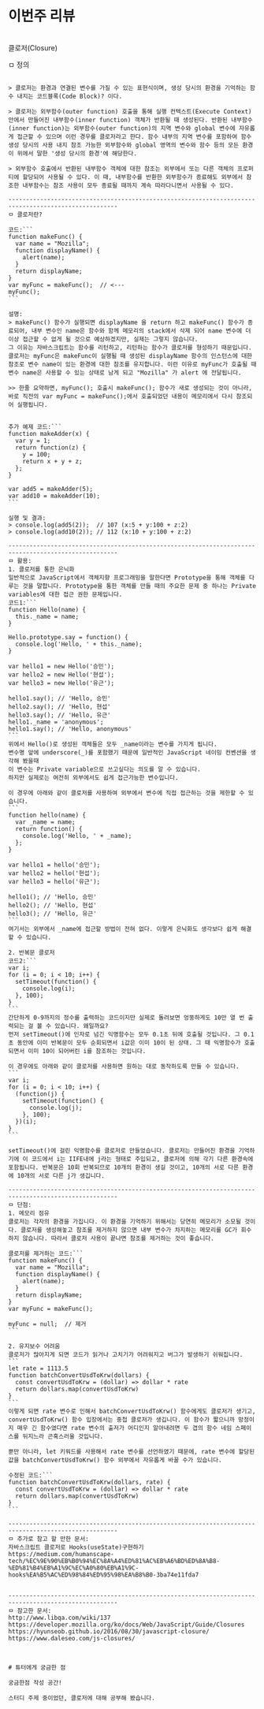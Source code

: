 # 이번주 리뷰

<br>
클로저(Closure)

ㅁ 정의

````* 클로저에 대한 대략적인 설명으로 한 번 읽고 넘어갑니다.

> 클로저는 환경과 연결된 변수를 가질 수 있는 표현식이며, 생성 당시의 환경을 기억하는 함수 내지는 코드블록(Code Block)? 이다.

> 클로저는 외부함수(outer function) 호출을 통해 실행 컨텍스트(Execute Context) 안에서 만들어진 내부함수(inner function) 객체가 반환될 때 생성된다. 반환된 내부함수(inner function)는 외부함수(outer function)의 지역 변수와 global 변수에 자유롭게 접근할 수 있으며 이런 경우를 클로저라고 한다. 함수 내부의 지역 변수를 포함하여 함수 생성 당시의 사용 내지 참조 가능한 외부함수와 global 영역의 변수와 함수 등의 모든 환경이 위에서 말한 '생성 당시의 환경'에 해당한다.

> 외부함수 호출에서 반환된 내부함수 객체에 대한 참조는 외부에서 또는 다른 객체의 프로퍼티에 할당되어 사용될 수 있다. 이 때, 내부함수를 반환한 외부함수가 종료해도 외부에서 참조한 내부함수는 참조 사용이 모두 종료될 때까지 계속 따라다니면서 사용될 수 있다.

-----------------------------------------------------------------------------------------------------
ㅁ 클로저란?

코드:```
function makeFunc() {
  var name = "Mozilla";
  function displayName() {
    alert(name);
  }
  return displayName;
}
var myFunc = makeFunc();  // <---
myFunc();
```

설명:
> makeFunc() 함수가 실행되면 displayName 을 return 하고 makeFunc() 함수가 종료되어, 내부 변수인 name은 함수와 함께 메모리의 stack에서 삭제 되어 name 변수에 더 이상 접근할 수 없게 될 것으로 예상하겠지만, 실제는 그렇지 않습니다.
그 이유는 자바스크립트는 함수를 리턴하고, 리턴하는 함수가 클로저를 형성하기 때문입니다.
클로저는 myFunc은 makeFunc이 실행될 때 생성된 displayName 함수의 인스턴스에 대한 참조로 변수 name이 있는 환경에 대한 참조를 유지합니다. 이런 이유로 myFunc가 호출될 때 변수 name은 사용할 수 있는 상태로 남게 되고 "Mozilla" 가 alert 에 전달됩니다.

>> 한줄 요약하면, myFunc(); 호출시 makeFunc(); 함수가 새로 생성되는 것이 아니라,
바로 직전의 var myFunc = makeFunc();에서 호출되었던 내용이 메모리에서 다시 참조되어 실행됩니다.


추가 예제 코드:```
function makeAdder(x) {
  var y = 1;
  return function(z) {
    y = 100;
    return x + y + z;
  };
}

var add5 = makeAdder(5);
var add10 = makeAdder(10);
```

실행 및 결과:
> console.log(add5(2));  // 107 (x:5 + y:100 + z:2)
> console.log(add10(2)); // 112 (x:10 + y:100 + z:2)

-----------------------------------------------------------------------------------------------------
ㅁ 활용:
1. 클로저를 통한 은닉화
일반적으로 JavaScript에서 객체지향 프로그래밍을 말한다면 Prototype을 통해 객체를 다루는 것을 말합니다. Prototype을 통한 객체를 만들 때의 주요한 문제 중 하나는 Private variables에 대한 접근 권한 문제입니다.
코드1:```
function Hello(name) {
  this._name = name;
}

Hello.prototype.say = function() {
  console.log('Hello, ' + this._name);
}

var hello1 = new Hello('승민');
var hello2 = new Hello('현섭');
var hello3 = new Hello('유근');

hello1.say(); // 'Hello, 승민'
hello2.say(); // 'Hello, 현섭'
hello3.say(); // 'Hello, 유근'
hello1._name = 'anonymous';
hello1.say(); // 'Hello, anonymous'
```
위에서 Hello()로 생성된 객체들은 모두 _name이라는 변수를 가지게 됩니다.
변수명 앞에 underscore(_)를 포함했기 때문에 일반적인 JavaScript 네이밍 컨벤션을 생각해 봤을때
이 변수는 Private variable으로 쓰고싶다는 의도를 알 수 있습니다.
하지만 실제로는 여전히 외부에서도 쉽게 접근가능한 변수입니다.

이 경우에 아래와 같이 클로저를 사용하여 외부에서 변수에 직접 접근하는 것을 제한할 수 있습니다.
```
function hello(name) {
  var _name = name;
  return function() {
    console.log('Hello, ' + _name);
  };
}

var hello1 = hello('승민');
var hello2 = hello('현섭');
var hello3 = hello('유근');

hello1(); // 'Hello, 승민'
hello2(); // 'Hello, 현섭'
hello3(); // 'Hello, 유근'
```
여기서는 외부에서 _name에 접근할 방법이 전혀 없다. 이렇게 은닉화도 생각보다 쉽게 해결할 수 있습니다.

2. 반복문 클로저
코드2:```
var i;
for (i = 0; i < 10; i++) {
  setTimeout(function() {
    console.log(i);
  }, 100);
}
```
간단하게 0-9까지의 정수를 출력하는 코드이지만 실제로 돌려보면 엉뚱하게도 10만 열 번 출력되는 걸 볼 수 있습니다. 왜일까요?
먼저 setTimeout()에 인자로 넘긴 익명함수는 모두 0.1초 뒤에 호출될 것입니다. 그 0.1초 동안에 이미 반복문이 모두 순회되면서 i값은 이미 10이 된 상태. 그 때 익명함수가 호출되면서 이미 10이 되어버린 i를 참조하는 것입니다.

이 경우에도 아래와 같이 클로저를 사용하면 원하는 대로 동작하도록 만들 수 있습니다.
```
var i;
for (i = 0; i < 10; i++) {
  (function(j) {
    setTimeout(function() {
      console.log(j);
    }, 100);
  })(i);
}
```

setTimeout()에 걸린 익명함수를 클로저로 만들었습니다. 클로저는 만들어진 환경을 기억하기에 이 코드에서 i는 IIFE내에 j라는 형태로 주입되고, 클로저에 의해 각기 다른 환경속에 포함됩니다. 반복문은 10회 반복되므로 10개의 환경이 생길 것이고, 10개의 서로 다른 환경에 10개의 서로 다른 j가 생깁니다.

-----------------------------------------------------------------------------------------------------
ㅁ 단점:
1. 메모리 점유
클로저는 각자의 환경을 가집니다. 이 환경을 기억하기 위해서는 당연히 메모리가 소모될 것이다. 클로저를 생성해놓고 참조를 제거하지 않으면 내부 변수가 차지하는 메모리를 GC가 회수하지 않습니다. 따라서 클로저 사용이 끝나면 참조를 제거하는 것이 좋습니다.

클로저를 제거하는 코드:```
function makeFunc() {
  var name = "Mozilla";
  function displayName() {
    alert(name);
  }
  return displayName;
}
var myFunc = makeFunc();

myFunc = null;  // 제거
```

2. 유지보수 어려움
클로저가 많아지게 되면 코드가 읽거나 고치기가 어려워지고 버그가 발생하기 쉬워집니다.
```
let rate = 1113.5
function batchConvertUsdToKrw(dollars) {
  const convertUsdToKrw = (dollar) => dollar * rate
  return dollars.map(convertUsdToKrw)
}
```
이렇게 되면 rate 변수로 인해서 batchConvertUsdToKrw() 함수에게도 클로저가 생기고, convertUsdToKrw() 함수 입장에서는 중첩 클로저가 생깁니다. 이 함수가 짧으니까 망정이지 매우 긴 함수였다면 rate 변수의 출저가 어디인지 알아내려면 두 겹의 함수 네임 스페이스를 뒤지느라 곤혹스러울 것입니다.

뿐만 아니라, let 키워드를 사용해서 rate 변수를 선언하였기 때문에, rate 변수에 할당된 값을 batchConvertUsdToKrw() 함수 외부에서 자유롭게 바꿀 수가 있습니다.

수정된 코드:```
function batchConvertUsdToKrw(dollars, rate) {
  const convertUsdToKrw = (dollar) => dollar * rate
  return dollars.map(convertUsdToKrw)
}
```

-----------------------------------------------------------------------------------------------------
ㅁ 추가로 참고 할 만한 문서:
자바스크립트 클로저로 Hooks(useState)구현하기
https://medium.com/humanscape-tech/%EC%9E%90%EB%B0%94%EC%8A%A4%ED%81%AC%EB%A6%BD%ED%8A%B8-%ED%81%B4%EB%A1%9C%EC%A0%80%EB%A1%9C-hooks%EA%B5%AC%ED%98%84%ED%95%98%EA%B8%B0-3ba74e11fda7


-----------------------------------------------------------------------------------------------------
ㅁ 참고한 문서:
http://www.libqa.com/wiki/137
https://developer.mozilla.org/ko/docs/Web/JavaScript/Guide/Closures
https://hyunseob.github.io/2016/08/30/javascript-closure/
https://www.daleseo.com/js-closures/



# 튜터에게 궁금한 점

궁금한점 작성 공간!

스터디 주제 중이었던, 클로저에 대해 공부해 봤습니다.
````
